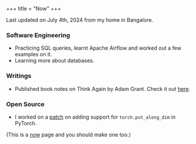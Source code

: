 +++
title = "Now"
+++

Last updated on July 4th, 2024 from my home in Bangalore.

### Software Engineering
- Practicing SQL queries, learnt Apache Airflow and worked out a few examples on it. 
- Learning more about databases.

### Writings
- Published book notes on Think Again by Adam Grant. Check it out [here](https://www.arunppsg.in/book-notes/think-again/).

<!--
### Readings
- Reading the book Think Again by Adam Grant, When Breathe Becomes Air by Paul Kalanithi, Poor Charlie's Almanack.
-->

### Open Source
- I worked on a [patch](https://github.com/pytorch/pytorch/pull/125601) on adding support for `torch.put_along_dim` in PyTorch.

(This is a [now](https://nownownow.com/about) page and you should make one too.)
